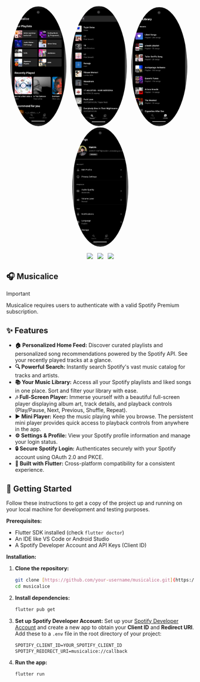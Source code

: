 <p align="center">
  <img src="https://raw.githubusercontent.com/luqelha/musicalice/main/images/musicalice.png" 
       alt="My Photo" 
       width="150" 
       style="border-radius:50%;"/>
       &nbsp;
  <img src="https://raw.githubusercontent.com/luqelha/musicalice/main/images/searchpage.png" 
       alt="My Photo" 
       width="150" 
       style="border-radius:50%;"/>
       &nbsp;
  <img src="https://raw.githubusercontent.com/luqelha/musicalice/main/images/librarypage.png" 
       alt="My Photo" 
       width="150" 
       style="border-radius:50%;"/>
       &nbsp;
  <img src="https://raw.githubusercontent.com/luqelha/musicalice/main/images/settingspage.png" 
       alt="My Photo" 
       width="150" 
       style="border-radius:50%;"/>
</p>

<p align="center">
  <a href="https://www.spotify.com/" style="text-decoration:none;"><img src="https://img.shields.io/badge/Spotify-1ED760?style=for-the-badge&logo=spotify&logoColor=white"/></a>
  &nbsp;
  <a href="https://flutter.dev/" style="text-decoration:none;"><img src="https://img.shields.io/badge/Flutter-02569B?style=for-the-badge&logo=flutter&logoColor=white"/></a>
  &nbsp;
  <a href="https://dart.dev/" style="text-decoration:none;"><img src="https://img.shields.io/badge/Dart-0175C2?style=for-the-badge&logo=dart&logoColor=white"/></a>
</p>

## 🎧 Musicalice

> [!IMPORTANT]
> Musicalice requires users to authenticate with a valid Spotify Premium subscription.

## ✨ Features

- **🏠 Personalized Home Feed:** Discover curated playlists and personalized song recommendations powered by the Spotify API. See your recently played tracks at a glance.
- **🔍 Powerful Search:** Instantly search Spotify's vast music catalog for tracks and artists.
- **📚 Your Music Library:** Access all your Spotify playlists and liked songs in one place. Sort and filter your library with ease.
- **🎶 Full-Screen Player:** Immerse yourself with a beautiful full-screen player displaying album art, track details, and playback controls (Play/Pause, Next, Previous, Shuffle, Repeat).
- **▶️ Mini Player:** Keep the music playing while you browse. The persistent mini player provides quick access to playback controls from anywhere in the app.
- **⚙️ Settings & Profile:** View your Spotify profile information and manage your login status.
- **🔒 Secure Spotify Login:** Authenticates securely with your Spotify account using OAuth 2.0 and PKCE.
- **📱 Built with Flutter:** Cross-platform compatibility for a consistent experience.

## 🚀 Getting Started

Follow these instructions to get a copy of the project up and running on your local machine for development and testing purposes.

**Prerequisites:**

- Flutter SDK installed (check `flutter doctor`)
- An IDE like VS Code or Android Studio
- A Spotify Developer Account and API Keys (Client ID)

**Installation:**

1.  **Clone the repository:**
    ```bash
    git clone [https://github.com/your-username/musicalice.git](https://github.com/your-username/musicalice.git)
    cd musicalice
    ```
2.  **Install dependencies:**
    ```bash
    flutter pub get
    ```
3.  **Set up Spotify Developer Account:**
    Set up your [Spotify Developer Account](https://developer.spotify.com/dashboard) and create a new app to obtain your **Client ID** and **Redirect URI**.  
    Add these to a `.env` file in the root directory of your project:

    ```env
    SPOTIFY_CLIENT_ID=YOUR_SPOTIFY_CLIENT_ID
    SPOTIFY_REDIRECT_URI=musicalice://callback
    ```

4.  **Run the app:**
    ```bash
    flutter run
    ```
